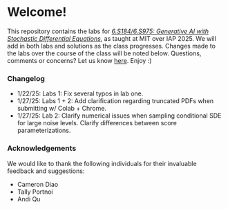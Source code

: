 # Welcome!
This repository contains the labs for [*6.S184/6.S975: Generative AI with Stochastic Differential Equations*](https://diffusion.csail.mit.edu), as taught at MIT over IAP 2025. We will add in both labs and solutions as the class progresses. Changes made to the labs over the course of the class will be noted below. Questions, comments or concerns? Let us know [here](https://forms.gle/iixgq4E2wkwudEb19). Enjoy :)

### Changelog
- 1/22/25: Labs 1: Fix several typos in lab one.
- 1/27/25: Labs 1 + 2: Add clarification regarding truncated PDFs when submitting w/ Colab + Chrome.
- 1/27/25: Lab 2: Clarify numerical issues when sampling conditional SDE for large noise levels. Clarify differences between score parameterizations.

### Acknowledgements
We would like to thank the following individuals for their invaluable feedback and suggestions:
- Cameron Diao
- Tally Portnoi
- Andi Qu

